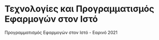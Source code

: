 # Τεχνολογίες και Προγραμματισμός Εφαρμογών στον Ιστό
Προγραμματισμός Εφαρμογών στον Ιστό - Εαρινό 2021
